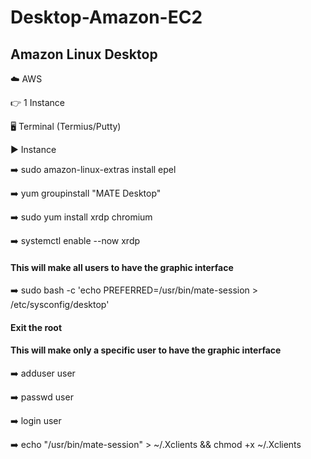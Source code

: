 # Desktop-Amazon-EC2

## Amazon Linux Desktop

☁️ AWS

👉 1 Instance

🖥️ Terminal (Termius/Putty)

▶️ Instance

➡️ sudo amazon-linux-extras install epel

➡️ yum groupinstall "MATE Desktop"

➡️ sudo yum install xrdp chromium

➡️ systemctl enable --now xrdp

#### This will make all users to have the graphic interface
➡️ sudo bash -c 'echo PREFERRED=/usr/bin/mate-session > /etc/sysconfig/desktop'

#### Exit the root
#### This will make only a specific user to have the graphic interface
➡️ adduser user

➡️ passwd user

➡️ login user

➡️ echo "/usr/bin/mate-session" > ~/.Xclients && chmod +x ~/.Xclients
